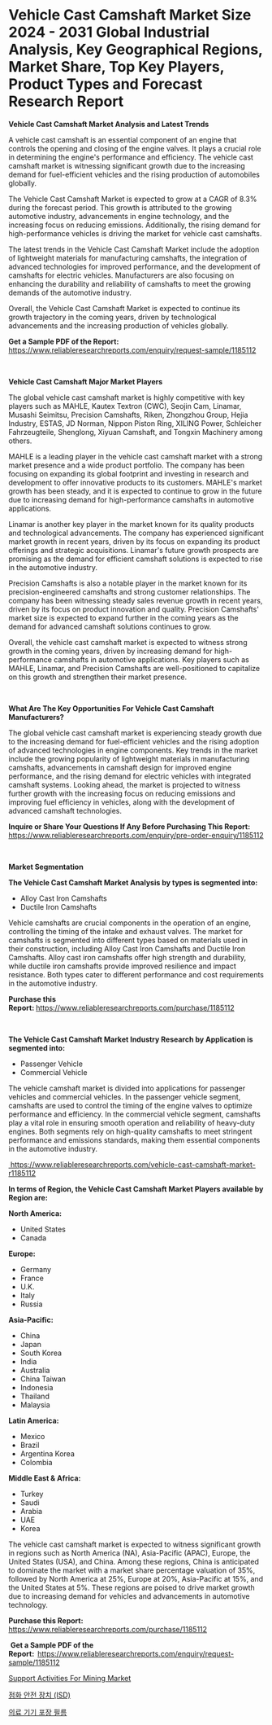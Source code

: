 <p><h1>Vehicle Cast Camshaft Market Size 2024 - 2031 Global Industrial Analysis, Key Geographical Regions, Market Share, Top Key Players, Product Types and Forecast Research Report</h1></p><p><strong>Vehicle Cast Camshaft Market Analysis and Latest Trends</strong></p>
<p><p>A vehicle cast camshaft is an essential component of an engine that controls the opening and closing of the engine valves. It plays a crucial role in determining the engine's performance and efficiency. The vehicle cast camshaft market is witnessing significant growth due to the increasing demand for fuel-efficient vehicles and the rising production of automobiles globally.</p><p>The Vehicle Cast Camshaft Market is expected to grow at a CAGR of 8.3% during the forecast period. This growth is attributed to the growing automotive industry, advancements in engine technology, and the increasing focus on reducing emissions. Additionally, the rising demand for high-performance vehicles is driving the market for vehicle cast camshafts.</p><p>The latest trends in the Vehicle Cast Camshaft Market include the adoption of lightweight materials for manufacturing camshafts, the integration of advanced technologies for improved performance, and the development of camshafts for electric vehicles. Manufacturers are also focusing on enhancing the durability and reliability of camshafts to meet the growing demands of the automotive industry.</p><p>Overall, the Vehicle Cast Camshaft Market is expected to continue its growth trajectory in the coming years, driven by technological advancements and the increasing production of vehicles globally.</p></p>
<p><strong>Get a Sample PDF of the Report:&nbsp;</strong> <a href="https://www.reliableresearchreports.com/enquiry/request-sample/1185112">https://www.reliableresearchreports.com/enquiry/request-sample/1185112</a></p>
<p>&nbsp;</p>
<p><strong>Vehicle Cast Camshaft Major Market Players</strong></p>
<p><p>The global vehicle cast camshaft market is highly competitive with key players such as MAHLE, Kautex Textron (CWC), Seojin Cam, Linamar, Musashi Seimitsu, Precision Camshafts, Riken, Zhongzhou Group, Hejia Industry, ESTAS, JD Norman, Nippon Piston Ring, XILING Power, Schleicher Fahrzeugteile, Shenglong, Xiyuan Camshaft, and Tongxin Machinery among others.</p><p>MAHLE is a leading player in the vehicle cast camshaft market with a strong market presence and a wide product portfolio. The company has been focusing on expanding its global footprint and investing in research and development to offer innovative products to its customers. MAHLE's market growth has been steady, and it is expected to continue to grow in the future due to increasing demand for high-performance camshafts in automotive applications.</p><p>Linamar is another key player in the market known for its quality products and technological advancements. The company has experienced significant market growth in recent years, driven by its focus on expanding its product offerings and strategic acquisitions. Linamar's future growth prospects are promising as the demand for efficient camshaft solutions is expected to rise in the automotive industry.</p><p>Precision Camshafts is also a notable player in the market known for its precision-engineered camshafts and strong customer relationships. The company has been witnessing steady sales revenue growth in recent years, driven by its focus on product innovation and quality. Precision Camshafts' market size is expected to expand further in the coming years as the demand for advanced camshaft solutions continues to grow.</p><p>Overall, the vehicle cast camshaft market is expected to witness strong growth in the coming years, driven by increasing demand for high-performance camshafts in automotive applications. Key players such as MAHLE, Linamar, and Precision Camshafts are well-positioned to capitalize on this growth and strengthen their market presence.</p></p>
<p>&nbsp;</p>
<p><strong>What Are The Key Opportunities For Vehicle Cast Camshaft Manufacturers?</strong></p>
<p><p>The global vehicle cast camshaft market is experiencing steady growth due to the increasing demand for fuel-efficient vehicles and the rising adoption of advanced technologies in engine components. Key trends in the market include the growing popularity of lightweight materials in manufacturing camshafts, advancements in camshaft design for improved engine performance, and the rising demand for electric vehicles with integrated camshaft systems. Looking ahead, the market is projected to witness further growth with the increasing focus on reducing emissions and improving fuel efficiency in vehicles, along with the development of advanced camshaft technologies.</p></p>
<p><strong>Inquire or Share Your Questions If Any Before Purchasing This Report:</strong> <a href="https://www.reliableresearchreports.com/enquiry/pre-order-enquiry/1185112">https://www.reliableresearchreports.com/enquiry/pre-order-enquiry/1185112</a></p>
<p>&nbsp;</p>
<p><strong>Market Segmentation</strong></p>
<p><strong>The Vehicle Cast Camshaft Market Analysis by types is segmented into:</strong></p>
<p><ul><li>Alloy Cast Iron Camshafts</li><li>Ductile Iron Camshafts</li></ul></p>
<p><p>Vehicle camshafts are crucial components in the operation of an engine, controlling the timing of the intake and exhaust valves. The market for camshafts is segmented into different types based on materials used in their construction, including Alloy Cast Iron Camshafts and Ductile Iron Camshafts. Alloy cast iron camshafts offer high strength and durability, while ductile iron camshafts provide improved resilience and impact resistance. Both types cater to different performance and cost requirements in the automotive industry.</p></p>
<p><strong>Purchase this Report:&nbsp;</strong><a href="https://www.reliableresearchreports.com/purchase/1185112">https://www.reliableresearchreports.com/purchase/1185112</a></p>
<p>&nbsp;</p>
<p><strong>The Vehicle Cast Camshaft Market Industry Research by Application is segmented into:</strong></p>
<p><ul><li>Passenger Vehicle</li><li>Commercial Vehicle</li></ul></p>
<p><p>The vehicle camshaft market is divided into applications for passenger vehicles and commercial vehicles. In the passenger vehicle segment, camshafts are used to control the timing of the engine valves to optimize performance and efficiency. In the commercial vehicle segment, camshafts play a vital role in ensuring smooth operation and reliability of heavy-duty engines. Both segments rely on high-quality camshafts to meet stringent performance and emissions standards, making them essential components in the automotive industry.</p></p>
<p><a href="https://www.reliableresearchreports.com/vehicle-cast-camshaft-market-r1185112">&nbsp;https://www.reliableresearchreports.com/vehicle-cast-camshaft-market-r1185112</a></p>
<p><strong>In terms of Region, the Vehicle Cast Camshaft Market Players available by Region are:</strong></p>
<p>
    <p> <strong> North America: </strong>
        <ul>
            <li>United States</li>
            <li>Canada</li>
        </ul>
        </p> 
    <p> <strong> Europe: </strong>
        <ul>
            <li>Germany</li>
            <li>France</li>
            <li>U.K.</li>
            <li>Italy</li>
            <li>Russia</li>
        </ul>
        </p> 
    <p> <strong> Asia-Pacific: </strong>
        <ul>
            <li>China</li>
            <li>Japan</li>
            <li>South Korea</li>
            <li>India</li>
            <li>Australia</li>
            <li>China Taiwan</li>
            <li>Indonesia</li>
            <li>Thailand</li>
            <li>Malaysia</li>
        </ul>
        </p> 
    <p> <strong> Latin America: </strong>
        <ul>
            <li>Mexico</li>
            <li>Brazil</li>
            <li>Argentina Korea</li>
            <li>Colombia</li>
        </ul>
        </p> 
    <p> <strong> Middle East & Africa: </strong>
        <ul>
            <li>Turkey</li>
            <li>Saudi</li>
            <li>Arabia</li>
            <li>UAE</li>
            <li>Korea</li>
        </ul>
    </p>
    </p>
<p><p>The vehicle cast camshaft market is expected to witness significant growth in regions such as North America (NA), Asia-Pacific (APAC), Europe, the United States (USA), and China. Among these regions, China is anticipated to dominate the market with a market share percentage valuation of 35%, followed by North America at 25%, Europe at 20%, Asia-Pacific at 15%, and the United States at 5%. These regions are poised to drive market growth due to increasing demand for vehicles and advancements in automotive technology.</p></p>
<p><strong>Purchase this Report: </strong><a href="https://www.reliableresearchreports.com/purchase/1185112">https://www.reliableresearchreports.com/purchase/1185112</a></p>
<p>&nbsp;<strong>Get a Sample PDF of the Report:&nbsp;&nbsp;</strong><a href="https://www.reliableresearchreports.com/enquiry/request-sample/1185112">https://www.reliableresearchreports.com/enquiry/request-sample/1185112</a></p>
<p><strong></strong></p>
<p><p><a href="https://github.com/nicholepatriciadoylenwnrjr0/Market-Research-Report-List-2/blob/main/support-activities-for-mining-market.md">Support Activities For Mining Market</a></p><p><a href="https://medium.com/@fly879567/%EC%A0%90%ED%99%94-%EC%95%88%EC%A0%84-%EC%9E%A5%EC%B9%98-isd-%EC%8B%9C%EC%9E%A5-%EC%A0%90%EC%9C%A0%EC%9C%A8-%EB%B0%8F-%EC%8B%9C%EC%9E%A5-%EB%B6%84%EC%84%9D-%EC%84%B1%EC%9E%A5-%EB%8F%99%ED%96%A5-%EB%B0%8F-2024%EB%85%84%EB%B6%80%ED%84%B0-2031%EB%85%84%EA%B9%8C%EC%A7%80%EC%9D%98-%EC%98%88%EC%B8%A1-0c21e14a8381">점화 안전 장치 (ISD)</a></p><p><a href="https://medium.com/@genius6587678/%EC%9D%98%EB%A3%8C-%EA%B8%B0%EA%B8%B0-%ED%8F%AC%EC%9E%A5-%ED%95%84%EB%A6%84-%EC%82%B0%EC%97%85-%EB%B6%84%EC%84%9D-%EB%B3%B4%EA%B3%A0%EC%84%9C-%EC%8B%9C%EC%9E%A5-%EA%B7%9C%EB%AA%A8-%EC%A0%90%EC%9C%A0%EC%9C%A8-%EC%9D%91%EC%9A%A9-%EB%B6%84%EC%95%BC-%EC%A7%80%EC%97%AD-%EA%B2%BD%EC%9F%81-%EC%A0%84%EB%9E%B5%EC%97%90-%EB%8C%80%ED%95%9C-%ED%8A%B8%EB%A0%8C%EB%93%9C-2024-2031-464d0b674bd6">의료 기기 포장 필름</a></p></p>